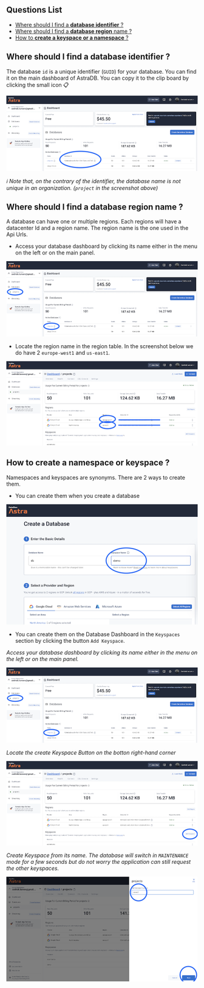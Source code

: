 ## Questions List

- [Where should I find a **database identifier** ?](#where-should-i-find-a-database-identifier)
- [Where should I find a **database region** name ?](#where-should-i-find-a-database-region-name)
- [How to **create a keyspace or a namespace** ?](#how-to-create-a-namespace-or-keyspace)

## Where should I find a database identifier ?

The database `id` is a unique identifier (`GUID`) for your database. You can find it on the main dashboard of AstraDB. You can copy it to the clip board by clicking the small icon 📋

![db](../../img/faq/where-database-id.png)

_ℹ️ Note that, on the contrary of the identifier, the database name is not unique in an organization. (`project` in the screenshot above)_

## Where should I find a database region name ?

A database can have one or multiple regions. Each regions will have a datacenter Id and a region name. The region name is the one used in the Api Urls.

- Access your database dashboard by clicking its name either in the menu on the left or on the main panel.

![db](../../img/faq/click-db-name.png)

- Locate the region name in the region table. In the screenshot below we do have 2 `europe-west1` and `us-east1`.

![db](../../img/faq/where-database-region.png)

## How to create a namespace or keyspace ?

Namespaces and keyspaces are synonyms. There are 2 ways to create them.

- You can create them when you create a database

![db](../../img/faq/create-db.png?raw=true)

- You can create them on the Database Dashboard in the `Keyspaces` section by clicking the button `Add Keyspace`.

_Access your database dashboard by clicking its name either in the menu on the left or on the main panel._

![db](../../img/faq/click-db-name.png?raw=true)

_Locate the create Keyspace Button on the botton right-hand corner_

![db](../../img/faq/create-keyspace-button.png?raw=true)

_Create Keyspace from its name. The database will switch in `MAINTENANCE` mode for a few seconds but do not worry the application can still request the other keyspaces._

![db](../../img/faq/create-keyspace.png?raw=true)
